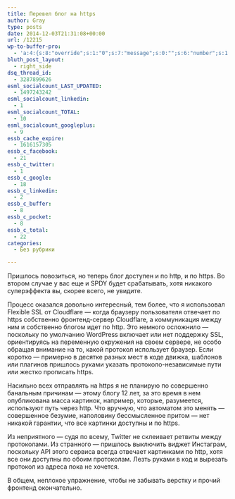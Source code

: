 ```yaml
---
title: Перевел блог на https
author: Gray
type: posts
date: 2014-12-03T21:31:08+00:00
url: /12215
wp-to-buffer-pro:
  - 'a:4:{s:8:"override";s:1:"0";s:7:"message";s:0:"";s:6:"number";s:1:"1";s:16:"alternateMessage";s:0:"";}'
bluth_post_layout:
  - right_side
dsq_thread_id:
  - 3287899626
esml_socialcount_LAST_UPDATED:
  - 1497243242
esml_socialcount_linkedin:
  - 1
esml_socialcount_TOTAL:
  - 10
esml_socialcount_googleplus:
  - 9
essb_cache_expire:
  - 1616157305
essb_c_facebook:
  - 21
essb_c_twitter:
  - 1
essb_c_google:
  - 18
essb_c_linkedin:
  - 2
essb_c_buffer:
  - 8
essb_c_pocket:
  - 8
essb_c_total:
  - 22
categories:
  - Без рубрики

---
```








Пришлось повозиться, но теперь блог доступен и по http, и по https. Во втором случае у вас еще и SPDY будет срабатывать, хотя никакого суперэффекта вы, скорее всего, не увидите.

Процесс оказался довольно интересный, тем более, что я использовал Flexible SSL от Cloudflare — когда браузеру пользователя отвечает по https собственно фронтенд-сервер Cloudflare, а коммуникация между ним и собственно блогом идет по http. Это немного осложнило — поскольку по умолчанию WordPress включает или нет поддержку SSL, ориентируясь на переменную окружения на своем сервере, не особо обращая внимание на то, какой протокол использует браузер. Если коротко — примерно в десятке разных мест в коде движка, шаблонов или плагинов пришлось руками указать протоколо-независимые пути или жестко прописать https.

Насильно всех отправлять на https я не планирую по совершенно банальным причинам — этому блогу 12 лет, за это время в нем опубликована масса картинок, например, которые, разумеется, используют путь через http. Что вручную, что автоматом это менять — совершенное безумие, наполовину бессмысленное притом — нет никакой гарантии, что все картинки доступны и по https.

Из неприятного — судя по всему, Twitter не склеивает ретвиты между протоколами. Из странного — пришлось выключить виджет Инстаграм, поскольку API этого сервиса всегда отвечает картинками по http, хотя все они доступны по обоим протоколам. Лезть руками в код и вырезать протокол из адреса пока не хочется.

В общем, неплохое упражнение, чтобы не забывать верстку и прочий фронтенд окончательно.